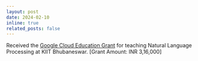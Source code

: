 ```yaml
---
layout: post
date: 2024-02-10
inline: true
related_posts: false
---
```


Received the <u>Google Cloud Education Grant</u> for teaching Natural Language Processing at KIIT Bhubaneswar. [Grant Amount: INR 3,16,000]
